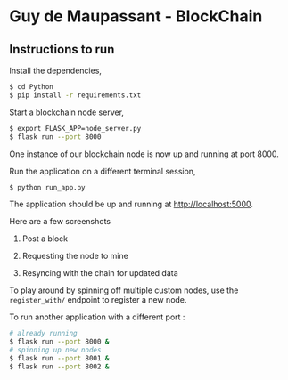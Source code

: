 # Guy de Maupassant - BlockChain

## Instructions to run

Install the dependencies,

```sh
$ cd Python
$ pip install -r requirements.txt
```

Start a blockchain node server,

```sh
$ export FLASK_APP=node_server.py
$ flask run --port 8000
```

One instance of our blockchain node is now up and running at port 8000.


Run the application on a different terminal session,

```sh
$ python run_app.py
```

The application should be up and running at [http://localhost:5000](http://localhost:5000).

Here are a few screenshots

1. Post a block

2. Requesting the node to mine

3. Resyncing with the chain for updated data


To play around by spinning off multiple custom nodes, use the `register_with/` endpoint to register a new node. 

To run another application with a different port :

```sh
# already running
$ flask run --port 8000 &
# spinning up new nodes
$ flask run --port 8001 &
$ flask run --port 8002 &
```
